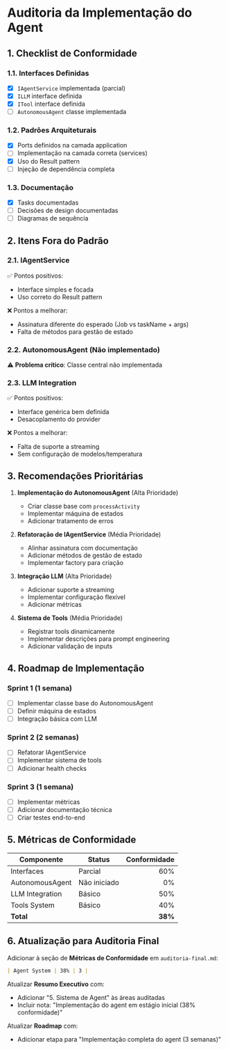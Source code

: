 # Auditoria da Implementação do Agent

## 1. Checklist de Conformidade

### 1.1. Interfaces Definidas

- [x] `IAgentService` implementada (parcial)
- [x] `ILLM` interface definida
- [x] `ITool` interface definida
- [ ] `AutonomousAgent` classe implementada

### 1.2. Padrões Arquiteturais

- [x] Ports definidos na camada application
- [ ] Implementação na camada correta (services)
- [x] Uso do Result pattern
- [ ] Injeção de dependência completa

### 1.3. Documentação

- [x] Tasks documentadas
- [ ] Decisões de design documentadas
- [ ] Diagramas de sequência

## 2. Itens Fora do Padrão

### 2.1. IAgentService

✅ Pontos positivos:

- Interface simples e focada
- Uso correto do Result pattern

❌ Pontos a melhorar:

- Assinatura diferente do esperado (Job vs taskName + args)
- Falta de métodos para gestão de estado

### 2.2. AutonomousAgent (Não implementado)

⚠️ **Problema crítico**: Classe central não implementada

### 2.3. LLM Integration

✅ Pontos positivos:

- Interface genérica bem definida
- Desacoplamento do provider

❌ Pontos a melhorar:

- Falta de suporte a streaming
- Sem configuração de modelos/temperatura

## 3. Recomendações Prioritárias

1. **Implementação do AutonomousAgent** (Alta Prioridade)

   - Criar classe base com `processActivity`
   - Implementar máquina de estados
   - Adicionar tratamento de erros

2. **Refatoração de IAgentService** (Média Prioridade)

   - Alinhar assinatura com documentação
   - Adicionar métodos de gestão de estado
   - Implementar factory para criação

3. **Integração LLM** (Alta Prioridade)

   - Adicionar suporte a streaming
   - Implementar configuração flexível
   - Adicionar métricas

4. **Sistema de Tools** (Média Prioridade)
   - Registrar tools dinamicamente
   - Implementar descrições para prompt engineering
   - Adicionar validação de inputs

## 4. Roadmap de Implementação

### Sprint 1 (1 semana)

- [ ] Implementar classe base do AutonomousAgent
- [ ] Definir máquina de estados
- [ ] Integração básica com LLM

### Sprint 2 (2 semanas)

- [ ] Refatorar IAgentService
- [ ] Implementar sistema de tools
- [ ] Adicionar health checks

### Sprint 3 (1 semana)

- [ ] Implementar métricas
- [ ] Adicionar documentação técnica
- [ ] Criar testes end-to-end

## 5. Métricas de Conformidade

| Componente      | Status       | Conformidade |
| --------------- | ------------ | -----------: |
| Interfaces      | Parcial      |          60% |
| AutonomousAgent | Não iniciado |           0% |
| LLM Integration | Básico       |          50% |
| Tools System    | Básico       |          40% |
| **Total**       |              |      **38%** |

## 6. Atualização para Auditoria Final

Adicionar à seção de **Métricas de Conformidade** em `auditoria-final.md`:

```markdown
| Agent System | 38% | 3 |
```

Atualizar **Resumo Executivo** com:

- Adicionar "5. Sistema de Agent" às áreas auditadas
- Incluir nota: "Implementação do agent em estágio inicial (38% conformidade)"

Atualizar **Roadmap** com:

- Adicionar etapa para "Implementação completa do agent (3 semanas)"
